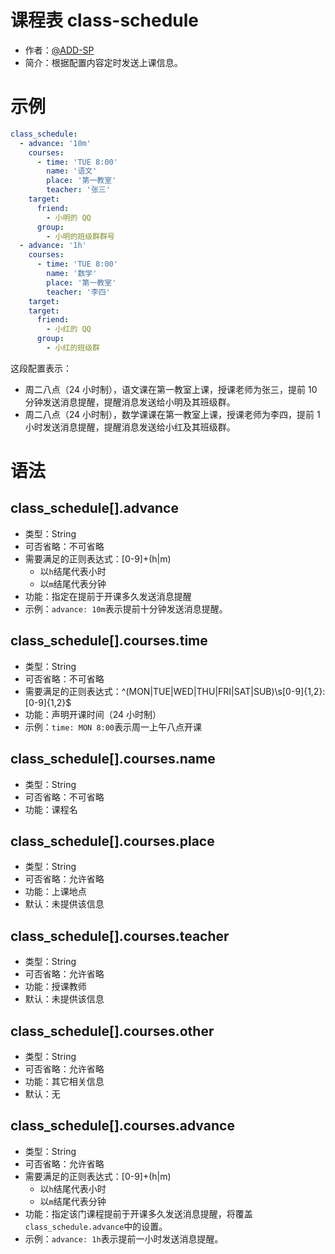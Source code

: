 # 课程表 class-schedule

+ 作者：[@ADD-SP](https://github.com/ADD-SP)
+ 简介：根据配置内容定时发送上课信息。

# 示例

```yml
class_schedule:
  - advance: '10m'
    courses:
      - time: 'TUE 8:00'
        name: '语文'
        place: '第一教室'
        teacher: '张三'
    target:
      friend:
        - 小明的 QQ
      group:
        - 小明的班级群群号
  - advance: '1h'
    courses:
      - time: 'TUE 8:00'
        name: '数学'
        place: '第一教室'
        teacher: '李四'
    target:
    target:
      friend:
        - 小红的 QQ
      group:
        - 小红的班级群
```

这段配置表示：
+ 周二八点（24 小时制），语文课在第一教室上课，授课老师为张三，提前 10 分钟发送消息提醒，提醒消息发送给小明及其班级群。
+ 周二八点（24 小时制），数学课课在第一教室上课，授课老师为李四，提前 1 小时发送消息提醒，提醒消息发送给小红及其班级群。

# 语法

## class_schedule[].advance

+ 类型：String
+ 可否省略：不可省略
+ 需要满足的正则表达式：[0-9]+(h|m)
    + 以`h`结尾代表小时
    + 以`m`结尾代表分钟
+ 功能：指定在提前于开课多久发送消息提醒
+ 示例：`advance: 10m`表示提前十分钟发送消息提醒。

## class_schedule[].courses.time

+ 类型：String
+ 可否省略：不可省略
+ 需要满足的正则表达式：^(MON|TUE|WED|THU|FRI|SAT|SUB)\s[0-9]{1,2}:[0-9]{1,2}$
+ 功能：声明开课时间（24 小时制）
+ 示例：`time: MON 8:00`表示周一上午八点开课

## class_schedule[].courses.name

+ 类型：String
+ 可否省略：不可省略
+ 功能：课程名

## class_schedule[].courses.place

+ 类型：String
+ 可否省略：允许省略
+ 功能：上课地点
+ 默认：未提供该信息

## class_schedule[].courses.teacher

+ 类型：String
+ 可否省略：允许省略
+ 功能：授课教师
+ 默认：未提供该信息

## class_schedule[].courses.other

+ 类型：String
+ 可否省略：允许省略
+ 功能：其它相关信息
+ 默认：无

## class_schedule[].courses.advance

+ 类型：String
+ 可否省略：允许省略
+ 需要满足的正则表达式：[0-9]+(h|m)
    + 以`h`结尾代表小时
    + 以`m`结尾代表分钟
+ 功能：指定该门课程提前于开课多久发送消息提醒，将覆盖`class_schedule.advance`中的设置。
+ 示例：`advance: 1h`表示提前一小时发送消息提醒。
